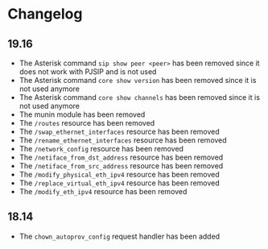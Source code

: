 Changelog
=========

19.16
-----

* The Asterisk command `sip show peer <peer>` has been removed since it does not work with PJSIP and is not used
* The Asterisk command `core show version` has been removed since it is not used anymore
* The Asterisk command `core show channels` has been removed since it is not used anymore
* The munin module has been removed
* The `/routes` resource has been removed
* The `/swap_ethernet_interfaces` resource has been removed
* The `/rename_ethernet_interfaces` resource has been removed
* The `/network_config` resource has been removed
* The `/netiface_from_dst_address` resource has been removed
* The `/netiface_from_src_address` resource has been removed
* The `/modify_physical_eth_ipv4` resource has been removed
* The `/replace_virtual_eth_ipv4` resource has been removed
* The `/modify_eth_ipv4` resource has been removed


18.14
-----

* The `chown_autoprov_config` request handler has been added
